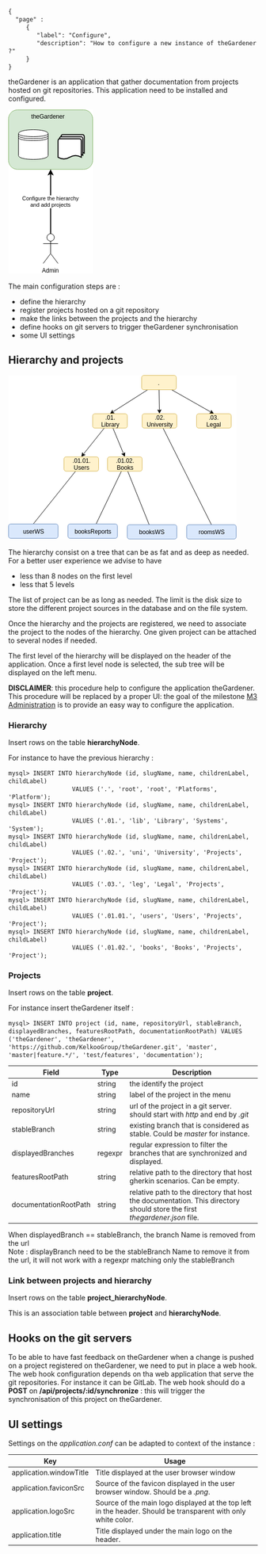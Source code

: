 ```thegardener
{
  "page" :
     {
        "label": "Configure",
        "description": "How to configure a new instance of theGardener ?"
     }
}
```

theGardener is an application that gather documentation from projects hosted on git repositories. 
This application need to be installed and configured. 

![Roles](../assets/images/theGardener_role_admin.png)


The main configuration steps are :

- define the hierarchy
- register projects hosted on a git repository
- make the links between the projects and the hierarchy
- define hooks on git servers to trigger theGardener synchronisation
- some UI settings


## Hierarchy and projects

![Roles](../assets/images/theGardener_hierarchy_projects.png)



The hierarchy consist on a tree that can be as fat and as deep as needed. 
For a better user experience we advise to have 
- less than 8 nodes on the first level
- less that 5 levels 

The list of project can be as long as needed. The limit is the disk size to store the different project sources in the database and on the file system.

Once the hierarchy and the projects are registered, we need to associate the project to the nodes of the hierarchy. One given project can be attached to several nodes if needed.    

The first level of the hierarchy will be displayed on the header of the application. 
Once a first level node is selected, the sub tree will be displayed on the left menu.

**DISCLAIMER**: this procedure help to configure the application theGardener. This procedure will be replaced by a proper UI: the goal of the milestone [M3 Administration](https://github.com/KelkooGroup/theGardener/milestone/2) is to provide an easy way to configure the application.


### Hierarchy

Insert rows on the table **hierarchyNode**.

For instance to have the previous hierarchy :

```
mysql> INSERT INTO hierarchyNode (id, slugName, name, childrenLabel, childLabel) 
                  VALUES ('.', 'root', 'root', 'Platforms', 'Platform');
mysql> INSERT INTO hierarchyNode (id, slugName, name, childrenLabel, childLabel) 
                  VALUES ('.01.', 'lib', 'Library', 'Systems', 'System');
mysql> INSERT INTO hierarchyNode (id, slugName, name, childrenLabel, childLabel) 
                  VALUES ('.02.', 'uni', 'University', 'Projects', 'Project');
mysql> INSERT INTO hierarchyNode (id, slugName, name, childrenLabel, childLabel) 
                  VALUES ('.03.', 'leg', 'Legal', 'Projects', 'Project');
mysql> INSERT INTO hierarchyNode (id, slugName, name, childrenLabel, childLabel) 
                  VALUES ('.01.01.', 'users', 'Users', 'Projects', 'Project');
mysql> INSERT INTO hierarchyNode (id, slugName, name, childrenLabel, childLabel) 
                  VALUES ('.01.02.', 'books', 'Books', 'Projects', 'Project');
```

### Projects

Insert rows on the table **project**.

For instance insert theGardener itself :

```
mysql> INSERT INTO project (id, name, repositoryUrl, stableBranch, displayedBranches, featuresRootPath, documentationRootPath) VALUES ('theGardener', 'theGardener', 'https://github.com/KelkooGroup/theGardener.git', 'master', 'master|feature.*/', 'test/features', 'documentation');
```

Field | Type  | Description
------------ | ------------- | -------------
id | string |  the identify the project
name | string |  label of the project in the menu
repositoryUrl | string |  url of the project in a git server. should start with _http_ and end by _.git_
stableBranch | string |  existing branch that is considered as stable. Could be _master_ for instance.
displayedBranches | regexpr |  regular expression to filter the branches that are synchronized and displayed.
featuresRootPath | string |  relative path to the directory that host gherkin scenarios. Can be empty.
documentationRootPath | string |  relative path to the directory that host the documentation. This directory should store the first _thegardener.json_ file.

When displayedBranch == stableBranch, the branch Name is removed from the url  
Note : displayBranch need to be the stableBranch Name to remove it from the url, it will not work with a regexpr matching only the stableBranch
### Link between projects and hierarchy

Insert rows on the table **project_hierarchyNode**.

This is an association table between **project** and **hierarchyNode**. 


## Hooks on the git servers

To be able to have fast feedback on theGardener when a change is pushed on a project registered on theGardener, we need to put in place a web hook.
The web hook configuration depends on tha web application that serve the git repositories. For instance it can be GitLab.
The web hook should do a **POST** on **/api/projects/:id/synchronize** : this will trigger the synchronisation of this project on theGardener.
 


## UI settings

Settings on the _application.conf_ can be adapted to context of the instance :


Key                     | Usage
----------------------- | -------------
application.windowTitle | Title displayed at the user browser window
application.faviconSrc  | Source of the favicon displayed in the user browser window. Should be a *.png*.  
application.logoSrc     | Source of the main logo displayed at the top left in the header. Should be transparent with only white color. 
application.title       | Title displayed under the main logo on the header.

